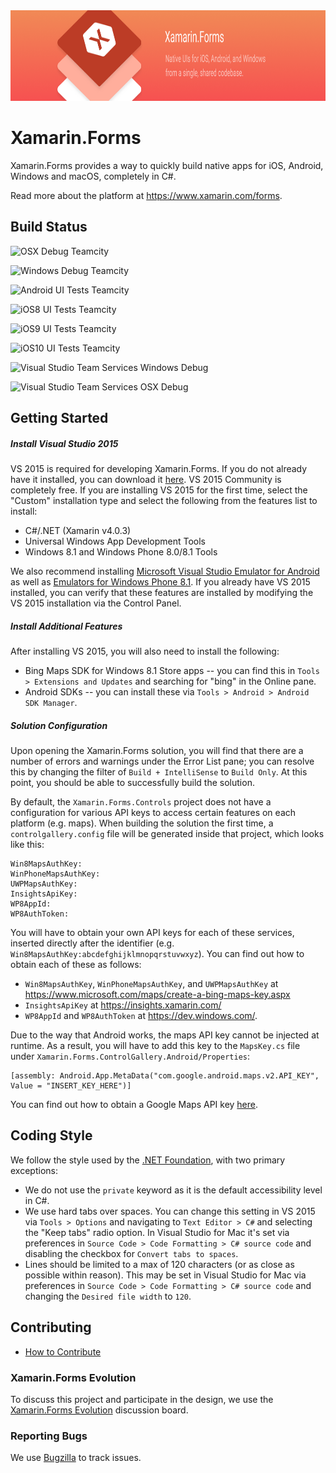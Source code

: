 <img src="banner.png" alt="Xamarin.Forms banner" height="145" >

# Xamarin.Forms #

Xamarin.Forms provides a way to quickly build native apps for iOS, Android, Windows and macOS, completely in C#.

Read more about the platform at https://www.xamarin.com/forms.

## Build Status ##

![OSX Debug Teamcity](https://img.shields.io/teamcity/https/teamcity.xamarin.com/e/XamarinForms_Debug_Cycle8ezTest_OsxDebug.svg?style=flat&label=OSX%20Debug%20%20%20%20%20 "OSX Debug")  

![Windows Debug Teamcity](https://img.shields.io/teamcity/https/teamcity.xamarin.com/e/XamarinForms_Debug_Cycle8ezTest_WindowsDebug.svg?style=flat&label=Win%20Debug%20%20%20%20%20%20 "Win Debug")  

![Android UI Tests Teamcity](https://img.shields.io/teamcity/https/teamcity.xamarin.com/e/XamarinForms_Debug_Cycle8ezTest_UiTests_OsxTestCloudPackageRunAndroid601.svg?style=flat&label=UITest%20Android "Android UI Tests")

![iOS8 UI Tests Teamcity](https://img.shields.io/teamcity/https/teamcity.xamarin.com/e/XamarinForms_Debug_Cycle8ezTest_UiTests_OsxTestCloudPackageRunIOSUnifiedIOS8.svg?style=flat&label=UITest%20iOS8%20%20%20%20 "iOS8 UI Tests")  

![iOS9 UI Tests Teamcity](https://img.shields.io/teamcity/https/teamcity.xamarin.com/e/XamarinForms_Debug_Cycle8ezTest_UiTests_OsxTestCloudPackageRunIOSUnifiedIOS9.svg?style=flat&label=UITest%20iOS9%20%20%20%20 "iOS9 UI Tests")  

![iOS10 UI Tests Teamcity](https://img.shields.io/teamcity/https/teamcity.xamarin.com/e/XamarinForms_Debug_Cycle8ezTest_UiTests_OsxTestCloudPackageRunIOSUnifiedIOS10.svg?style=flat&label=UITest%20iOS10%20%20 "iOS10 UI Tests") 

![Visual Studio Team Services Windows Debug](https://img.shields.io/vso/build/devdiv/0bdbc590-a062-4c3f-b0f6-9383f67865ee/6713.svg?style=flat&label=VSTS%20Win%20dbg "Win Debug VSTS")

![Visual Studio Team Services OSX Debug](https://img.shields.io/vso/build/devdiv/0bdbc590-a062-4c3f-b0f6-9383f67865ee/5514.svg?style=flat&label=VSTS%20OSX%20dbg "OSX Debug VSTS") 


## Getting Started ##

##### Install Visual Studio 2015 #####
VS 2015 is required for developing Xamarin.Forms. If you do not already have it installed, you can download it [here](https://www.visualstudio.com/downloads/download-visual-studio-vs). VS 2015 Community is completely free. If you are installing VS 2015 for the first time, select the "Custom" installation type and select the following from the features list to install:

- C#/.NET (Xamarin v4.0.3)
- Universal Windows App Development Tools
- Windows 8.1 and Windows Phone 8.0/8.1 Tools

We also recommend installing [Microsoft Visual Studio Emulator for Android](https://www.visualstudio.com/en-us/features/msft-android-emulator-vs.aspx) as well as [Emulators for Windows Phone 8.1](https://www.microsoft.com/en-us/download/details.aspx?id=44574). If you already have VS 2015 installed, you can verify that these features are installed by modifying the VS 2015 installation via the Control Panel.

##### Install Additional Features #####
After installing VS 2015, you will also need to install the following:
  - Bing Maps SDK for Windows 8.1 Store apps -- you can find this in `Tools > Extensions and Updates` and searching for "bing" in the Online pane.
  - Android SDKs -- you can install these via `Tools > Android > Android SDK Manager`.

##### Solution Configuration #####
Upon opening the Xamarin.Forms solution, you will find that there are a number of errors and warnings under the Error List pane; you can resolve this by changing the filter of `Build + IntelliSense` to `Build Only`. At this point, you should be able to successfully build the solution.

By default, the `Xamarin.Forms.Controls` project does not have a configuration for various API keys to access certain features on each platform (e.g. maps). When building the solution the first time, a `controlgallery.config` file will be generated inside that project, which looks like this:

    Win8MapsAuthKey:
    WinPhoneMapsAuthKey:
    UWPMapsAuthKey:
    InsightsApiKey:
    WP8AppId:
    WP8AuthToken:

You will have to obtain your own API keys for each of these services, inserted directly after the identifier (e.g. `Win8MapsAuthKey:abcdefghijklmnopqrstuvwxyz`). You can find out how to obtain each of these as follows:

- `Win8MapsAuthKey`, `WinPhoneMapsAuthKey`, and `UWPMapsAuthKey` at https://www.microsoft.com/maps/create-a-bing-maps-key.aspx
- `InsightsApiKey` at https://insights.xamarin.com/
- `WP8AppId` and `WP8AuthToken` at https://dev.windows.com/.

Due to the way that Android works, the maps API key cannot be injected at runtime. As a result, you will have to add this key to the `MapsKey.cs` file under `Xamarin.Forms.ControlGallery.Android/Properties`:

    [assembly: Android.App.MetaData("com.google.android.maps.v2.API_KEY", Value = "INSERT_KEY_HERE")]

You can find out how to obtain a Google Maps API key [here](https://developer.xamarin.com/guides/android/platform_features/maps_and_location/maps/obtaining_a_google_maps_api_key/).

## Coding Style ##

We follow the style used by the [.NET Foundation](https://github.com/dotnet/corefx/blob/master/Documentation/coding-guidelines/coding-style.md), with two primary exceptions:

- We do not use the `private` keyword as it is the default accessibility level in C#.
- We use hard tabs over spaces. You can change this setting in VS 2015 via `Tools > Options` and navigating to `Text Editor > C#` and selecting the "Keep tabs" radio option. In Visual Studio for Mac it's set via preferences in `Source Code > Code Formatting > C# source code` and disabling the checkbox for `Convert tabs to spaces`.
- Lines should be limited to a max of 120 characters (or as close as possible within reason). This may be set in Visual Studio for Mac via preferences in `Source Code > Code Formatting > C# source code` and changing the `Desired file width` to `120`.

## Contributing ##

- [How to Contribute](https://github.com/xamarin/xamarin.forms/wiki/Contributing-Code)

### Xamarin.Forms Evolution

To discuss this project and participate in the design, we use the [Xamarin.Forms Evolution](https://forums.xamarin.com/categories/xamarin-forms-evolution) discussion board.   

### Reporting Bugs

We use [Bugzilla](https://bugzilla.xamarin.com/newbug) to track issues.


